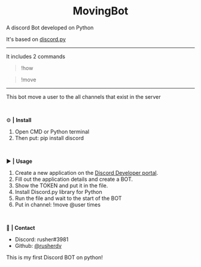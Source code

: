<div align="center">
  <h1>MovingBot</h1>
</div>

A discord Bot developed on Python

It's based on <a href="https://discordpy.readthedocs.io/en/stable/">discord.py</a>

<hr>

It includes 2 commands

 > !how
 
 > !move
 
<hr>

This bot move a user to the all channels that exist in the server

<br>

 ⚙️ **|** **Install**

1. Open CMD or Python terminal
2. Then put: pip install discord

<br>

 ▶️ **|** **Usage**

1. Create a new application on the <a href="https://discord.com/developers/docs/intro">Discord Developer portal</a>.
2. Fill out the application details and create a BOT.
3. Show the TOKEN and put it in the file.
4. Install Discord.py library for Python
5. Run the file and wait to the start of the BOT
6. Put in channel: !move @user times

<br>

 📝 **|** **Contact**

- Discord: rusher#3981
- Github: <a href="https://github.com/rusherdv">@rusherdv</a>

This is my first Discord BOT on python!
